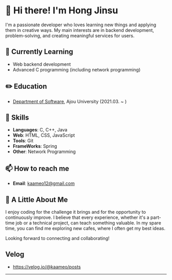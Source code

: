 # 👋 Hi there! I'm Hong Jinsu

I'm a passionate developer who loves learning new things and applying them in creative ways. My main interests are in backend development, problem-solving, and creating meaningful services for users.

## 🌱 Currently Learning
- Web backend development
- Advanced C programming (including network programming)

## ✏️ Education
* [Department of Software](http://software.ajou.ac.kr/), Ajou University (2021.03. ~ )

## 💼 Skills
- **Languages**: C, C++, Java
- **Web**: HTML, CSS, JavaScript
- **Tools**: Git
- **FrameWorks**: Spring
- **Other**: Network Programming

## 📫 How to reach me
- **Email**: kaameo12@gmail.com

## 📝 A Little About Me
I enjoy coding for the challenge it brings and for the opportunity to continuously improve. 
I believe that every experience, whether it's a part-time job or a technical project, can teach something valuable. 
In my spare time, you can find me exploring new cafes, where I often get my best ideas.

Looking forward to connecting and collaborating!

## Velog
- https://velog.io/@kaameo/posts
---
<!--- 
> *"The only limit to our realization of tomorrow is our doubts of today."* - Franklin D. Roosevelt 
--->


<!---
kaameo/kaameo is a ✨ special ✨ repository because its `README.md` (this file) appears on your GitHub profile.
You can click the Preview link to take a look at your changes.
--->
